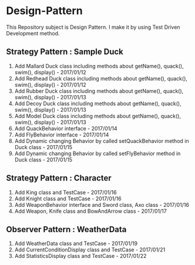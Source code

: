 # Design-Pattern
This Repository subject is Design Pattern. I make it by using Test Driven Development method.

## Strategy Pattern : Sample Duck
1. Add Mallard Duck class including methods about getName(), quack(), swim(), display() - 2017/01/12
2. Add Redhead Duck class including methods about getName(), quack(), swim(), display() - 2017/01/12
3. Add Rubber Duck class including methods about getName(), quack(), swim(), display() - 2017/01/13
4. Add Decoy Duck class including methods about getName(), quack(), swim(), display() - 2017/01/13
5. Add Model Duck class including methods about getName(), quack(), swim(), display() - 2017/01/13
6. Add QuackBehavior interface - 2017/01/14
7. Add FlyBehavior interface - 2017/01/14
8. Add Dynamic changing Behavior by called setQuackBehavior method in Duck class - 2017/01/15
9. Add Dynamic changing Behavior by called setFlyBehavior method in Duck class - 2017/01/15

## Strategy Pattern : Character
1. Add King class and TestCase - 2017/01/16
2. Add Knight class and TestCase - 2017/01/16
3. Add WeaponBehavior interface and Sword class, Axo class - 2017/01/16
4. Add Weapon, Knife class and BowAndArrow class - 2017/01/17

## Observer Pattern : WeatherData
1. Add WeatherData class and TestCase - 2017/01/19
2. Add CurrentConditionDisplay class and TestCase - 2017/01/21
3. Add StatisticsDisplay class and TestCase - 2017/01/22
